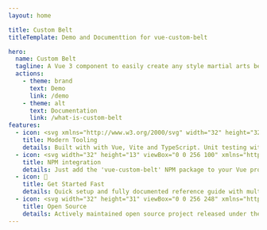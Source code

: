 ```yaml
---
layout: home

title: Custom Belt 
titleTemplate: Demo and Documenttion for vue-custom-belt 

hero:
  name: Custom Belt
  tagline: A Vue 3 component to easily create any style martial arts belt 
  actions:
    - theme: brand
      text: Demo 
      link: /demo
    - theme: alt
      text: Documentation 
      link: /what-is-custom-belt 
features:
  - icon: <svg xmlns="http://www.w3.org/2000/svg" width="32" height="32"><path fill="#41b883" d="M24.4 3.925H30l-14 24.15L2 3.925h10.71l3.29 5.6 3.22-5.6Z"/><path fill="#41b883" d="m2 3.925 14 24.15 14-24.15h-5.6L16 18.415 7.53 3.925Z"/><path fill="#35495e" d="M7.53 3.925 16 18.485l8.4-14.56h-5.18L16 9.525l-3.29-5.6Z"/></svg> 
    title: Modern Tooling 
    details: Built with with Vue, Vite and TypeScript. Unit testing with Vitest.
  - icon: <svg width="32" height="13" viewBox="0 0 256 100" xmlns="http://www.w3.org/2000/svg" preserveAspectRatio="xMinYMin meet"><path d="M0 0v85.498h71.166V99.83H128V85.498h128V0H0z" fill="#CB3837"/><path d="M42.502 14.332h-28.17v56.834h28.17V28.664h14.332v42.502h14.332V14.332H42.502zM85.498 14.332v71.166h28.664V71.166h28.17V14.332H85.498zM128 56.834h-13.838v-28.17H128v28.17zM184.834 14.332h-28.17v56.834h28.17V28.664h14.332v42.502h14.332V28.664h14.332v42.502h14.332V14.332h-57.328z" fill="#FFF"/></svg> 
    title: NPM integration 
    details: Just add the 'vue-custom-belt' NPM package to your Vue project and you are ready to go.
  - icon: 🚀 
    title: Get Started Fast 
    details: Quick setup and fully documented reference guide with multiple examples.
  - icon: <svg width="32" height="31" viewBox="0 0 256 248" xmlns="http://www.w3.org/2000/svg" preserveAspectRatio="xMidYMid"><path d="M143.337 167.832c22.063-8.473 33.082-33.231 24.612-55.301-8.47-22.07-33.222-33.092-55.284-24.62-22.063 8.473-33.081 33.232-24.612 55.302a42.796 42.796 0 0 0 24.612 24.619l-28.823 75.13C20.3 218.564-11.44 147.26 12.949 83.698c24.389-63.562 95.67-95.311 159.212-70.915 63.541 24.397 95.281 95.7 70.892 159.262a123.254 123.254 0 0 1-70.892 70.915l-28.824-75.129" fill="#3DA639"/><path d="M172.16 247.369a4.404 4.404 0 0 1-4.113-2.828l-28.824-75.13a4.408 4.408 0 0 1 2.535-5.694c9.571-3.675 17.14-10.86 21.31-20.23 4.17-9.369 4.442-19.802.767-29.376-7.585-19.766-29.831-29.673-49.59-22.085-19.76 7.589-29.664 29.842-22.078 49.607a38.446 38.446 0 0 0 22.077 22.084 4.408 4.408 0 0 1 2.535 5.694l-28.824 75.13a4.406 4.406 0 0 1-5.692 2.535c-31.83-12.22-56.998-36.11-70.867-67.266-13.868-31.156-14.778-65.85-2.56-97.69C21.051 50.28 44.933 25.104 76.08 11.23c31.146-13.873 65.829-14.783 97.66-2.562 31.83 12.221 56.998 36.11 70.866 67.266 13.869 31.156 14.778 65.85 2.56 97.69-12.942 33.732-39.706 60.504-73.427 73.451a4.397 4.397 0 0 1-1.578.293zM127.959 8.94c-16.433 0-32.83 3.456-48.294 10.343C50.67 32.2 28.436 55.637 17.063 85.28c-11.374 29.642-10.527 61.94 2.384 90.945 12.312 27.66 34.188 49.166 61.888 60.969l25.712-67.02a47.285 47.285 0 0 1-23.107-25.38c-9.327-24.304 2.85-51.666 27.146-60.996 24.297-9.33 51.649 2.852 60.976 27.154 4.519 11.773 4.183 24.602-.944 36.122-4.525 10.168-12.305 18.243-22.16 23.106l25.708 67.011c29.465-12.59 52.751-36.694 64.274-66.724 11.373-29.641 10.527-61.94-2.385-90.945-12.91-29.005-36.34-51.245-65.973-62.622-13.831-5.31-28.241-7.958-42.624-7.958zM237.741 229.575c-1.597 1.633-2.395 3.57-2.395 5.812 0 2.322.812 4.296 2.436 5.92 1.615 1.624 3.566 2.436 5.853 2.436 2.277 0 4.224-.816 5.839-2.45 1.615-1.642 2.422-3.61 2.422-5.906 0-2.233-.803-4.17-2.409-5.812-1.624-1.67-3.575-2.505-5.852-2.505-2.305 0-4.27.835-5.894 2.505zm12.917 13.012c-1.951 1.887-4.292 2.83-7.023 2.83-2.822 0-5.2-.966-7.132-2.898-1.933-1.933-2.9-4.31-2.9-7.132 0-2.931 1.044-5.368 3.131-7.31 1.96-1.814 4.26-2.722 6.9-2.722 2.768 0 5.132.98 7.092 2.94s2.94 4.324 2.94 7.092c0 2.849-1.003 5.249-3.008 7.2zm-6.111-10.549c-.4-.154-.962-.231-1.688-.231h-.708v3.226h1.13c.68 0 1.211-.136 1.592-.409.381-.272.572-.712.572-1.32 0-.608-.3-1.03-.898-1.266zm-5.309 8.929v-11.12c.69 0 1.722.002 3.097.007 1.375.004 2.14.011 2.293.02.88.064 1.61.254 2.192.572.989.544 1.483 1.429 1.483 2.654 0 .935-.26 1.61-.782 2.028-.522.417-1.164.667-1.926.749.698.145 1.225.358 1.579.64.653.525.98 1.356.98 2.49v.994c0 .108.006.217.02.326.014.11.038.218.075.327l.095.313h-2.777c-.09-.354-.15-.867-.176-1.538-.028-.672-.087-1.125-.177-1.361a1.348 1.348 0 0 0-.817-.817c-.218-.09-.549-.15-.994-.177l-.64-.04h-.612v3.933h-2.913z" fill="#1D531D"/></svg> 
    title: Open Source 
    details: Actively maintained open source project released under the MIT license.
---
```


<template style="display: inline;">
  <AnimatedBelts id="animatedBelt" style="padding-top: 50px; max-width: 600px;"/>
</template>

<script setup lang="ts">
import { onMounted } from 'vue';
import AnimatedBelts from './components/AnimatedBelts.vue';

onMounted(() => {
  // Move the animated belt to the main element
  const mains = document.getElementsByClassName('main');
  const belt = document.getElementById('animatedBelt');
  mains[0].appendChild(belt);
})
</script>
